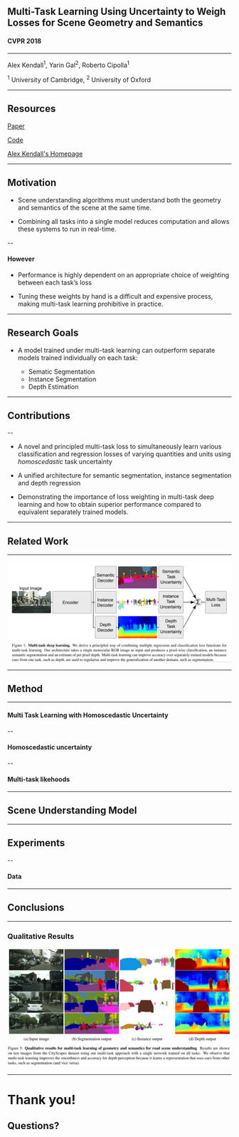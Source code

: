 
## Multi-Task Learning Using Uncertainty to Weigh Losses for Scene Geometry and Semantics

#### CVPR 2018

---

Alex Kendall<sup>1</sup>, Yarin Gal<sup>2</sup>, Roberto Cipolla<sup>1</sup>

<sup>1</sup> University of Cambridge, <sup>2</sup> University of Oxford

---

## Resources

[Paper](https://arxiv.org/pdf/1705.07115.pdf)

[Code](https://github.com/yaringal/multi-task-learning-example)

[Alex Kendall's Homepage](https://alexgkendall.com/research/)

---

##  Motivation

- Scene understanding algorithms must understand both the geometry and
semantics of the scene at the same time.

- Combining all tasks into a single model reduces computation and allows these systems to run in real-time.

--

#### However

- Performance is highly dependent on an appropriate choice of weighting between each task’s loss

- Tuning these weights by hand is a difficult and expensive process, making multi-task learning prohibitive in practice.

---

## Research Goals

- A model trained under multi-task learning can outperform separate models trained individually on each task:

  * Sematic Segmentation
  * Instance Segmentation
  * Depth Estimation

---

## Contributions

--

* A novel and principled multi-task loss to simultaneously learn various classification and regression losses of varying quantities and units using *homoscedastic* task uncertainty

* A unified architecture for semantic segmentation, instance segmentation and depth regression

* Demonstrating the importance of loss weighting in multi-task deep learning and how to obtain superior performance compared to equivalent separately trained models.

---

## Related Work 

---

![overview](assets/network.png)<!-- .element height="70%" width="70%" -->

---

## Method

---

#### Multi Task Learning with Homoscedastic Uncertainty

--

#### Homoscedastic uncertainty

--

#### Multi-task likehoods 

---

## Scene Understanding Model

---

## Experiments

--

#### Data

---

## Conclusions

---

### Qualitative Results

![results](assets/results.png)<!-- .element height="70%" width="70%" -->

---

# Thank you! 
## Questions?